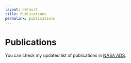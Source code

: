 ```yaml
---
layout: default
title: Publications
permalink: publications
---
```


# Publications

You can check my updated list of publications in <a href="https://ui.adsabs.harvard.edu/#search/fq=database%3A%20astronomy&fq=%7B!type%3Daqp%20v%3D%24fq_database%7D&fq_database=database%3A%20astronomy&q=author%3A(%22Concha-Ramirez%22)&sort=date%20desc%2C%20bibcode%20desc&p_=0" target="_blank">NASA ADS</a>.
